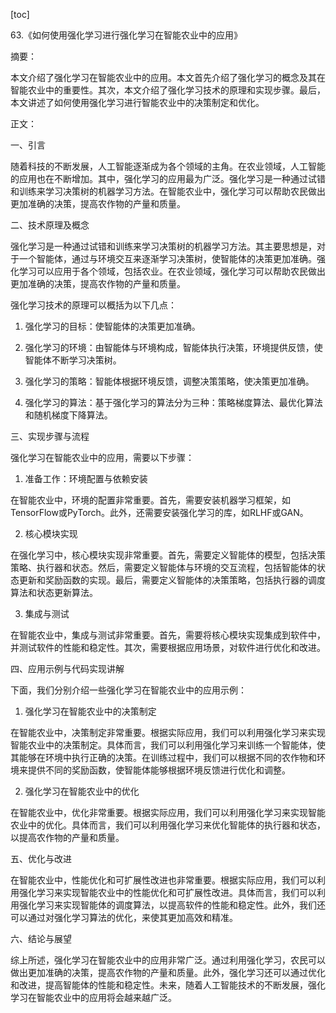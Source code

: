 
[toc]                    
                
                
63.《如何使用强化学习进行强化学习在智能农业中的应用》

摘要：

本文介绍了强化学习在智能农业中的应用。本文首先介绍了强化学习的概念及其在智能农业中的重要性。其次，本文介绍了强化学习技术的原理和实现步骤。最后，本文讲述了如何使用强化学习进行智能农业中的决策制定和优化。

正文：

一、引言

随着科技的不断发展，人工智能逐渐成为各个领域的主角。在农业领域，人工智能的应用也在不断增加。其中，强化学习的应用最为广泛。强化学习是一种通过试错和训练来学习决策树的机器学习方法。在智能农业中，强化学习可以帮助农民做出更加准确的决策，提高农作物的产量和质量。

二、技术原理及概念

强化学习是一种通过试错和训练来学习决策树的机器学习方法。其主要思想是，对于一个智能体，通过与环境交互来逐渐学习决策树，使智能体的决策更加准确。强化学习可以应用于各个领域，包括农业。在农业领域，强化学习可以帮助农民做出更加准确的决策，提高农作物的产量和质量。

强化学习技术的原理可以概括为以下几点：

1. 强化学习的目标：使智能体的决策更加准确。

2. 强化学习的环境：由智能体与环境构成，智能体执行决策，环境提供反馈，使智能体不断学习决策树。

3. 强化学习的策略：智能体根据环境反馈，调整决策策略，使决策更加准确。

4. 强化学习的算法：基于强化学习的算法分为三种：策略梯度算法、最优化算法和随机梯度下降算法。

三、实现步骤与流程

强化学习在智能农业中的应用，需要以下步骤：

1. 准备工作：环境配置与依赖安装

在智能农业中，环境的配置非常重要。首先，需要安装机器学习框架，如TensorFlow或PyTorch。此外，还需要安装强化学习的库，如RLHF或GAN。

2. 核心模块实现

在强化学习中，核心模块实现非常重要。首先，需要定义智能体的模型，包括决策策略、执行器和状态。然后，需要定义智能体与环境的交互流程，包括智能体的状态更新和奖励函数的实现。最后，需要定义智能体的决策策略，包括执行器的调度算法和状态更新算法。

3. 集成与测试

在智能农业中，集成与测试非常重要。首先，需要将核心模块实现集成到软件中，并测试软件的性能和稳定性。其次，需要根据应用场景，对软件进行优化和改进。

四、应用示例与代码实现讲解

下面，我们分别介绍一些强化学习在智能农业中的应用示例：

1. 强化学习在智能农业中的决策制定

在智能农业中，决策制定非常重要。根据实际应用，我们可以利用强化学习来实现智能农业中的决策制定。具体而言，我们可以利用强化学习来训练一个智能体，使其能够在环境中执行正确的决策。在训练过程中，我们可以根据不同的农作物和环境来提供不同的奖励函数，使智能体能够根据环境反馈进行优化和调整。

2. 强化学习在智能农业中的优化

在智能农业中，优化非常重要。根据实际应用，我们可以利用强化学习来实现智能农业中的优化。具体而言，我们可以利用强化学习来优化智能体的执行器和状态，以提高农作物的产量和质量。

五、优化与改进

在智能农业中，性能优化和可扩展性改进也非常重要。根据实际应用，我们可以利用强化学习来实现智能农业中的性能优化和可扩展性改进。具体而言，我们可以利用强化学习来实现智能体的调度算法，以提高软件的性能和稳定性。此外，我们还可以通过对强化学习算法的优化，来使其更加高效和精准。

六、结论与展望

综上所述，强化学习在智能农业中的应用非常广泛。通过利用强化学习，农民可以做出更加准确的决策，提高农作物的产量和质量。此外，强化学习还可以通过优化和改进，提高智能体的性能和稳定性。未来，随着人工智能技术的不断发展，强化学习在智能农业中的应用将会越来越广泛。

